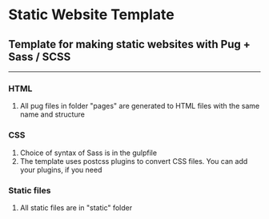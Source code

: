 # Static Website Template

## Template for making static websites with Pug + Sass / SCSS

***

### HTML

1. All pug files in folder "pages" are generated to HTML files with the same name and structure

### CSS

1. Choice of syntax of Sass is in the gulpfile
1. The template uses postcss plugins to convert CSS files. You can add your plugins, if you need

### Static files
1. All static files are in "static" folder
